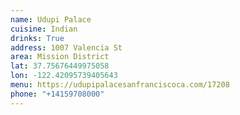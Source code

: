 ```yaml
---
name: Udupi Palace
cuisine: Indian
drinks: True
address: 1007 Valencia St
area: Mission District
lat: 37.75676449975058
lon: -122.42095739405643
menu: https://udupipalacesanfranciscoca.com/17208
phone: "+14159708000"
---
```

